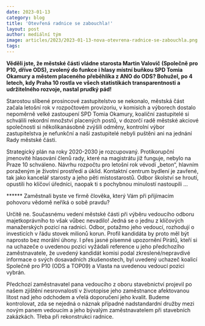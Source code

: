 ```yaml
---
date: 2023-01-13
category: blog
title: 'Otevřená radnice se zabouchla!'
layout: post
author: mediální tým
image: articles/2023/2023-01-13-nova-otevrena-radnice-se-zabouchla.png
tags:
---
```


**Věděli jste, že městské části vládne starosta Martin Valovič (Společně pro P10, dříve ODS), zvolený do funkce i hlasy místní buňkou SPD Tomia Okamury a městem placeného přeběhlíka z ANO do ODS? Bohužel, po 4 letech, kdy Praha 10 rostla ve všech statistikách transparentnosti a udržitelného rozvoje, nastal prudký pád!**

Starostou slíbené prosincové zastupitelstvo se nekonalo, městská část začala letošní rok v rozpočtovém provizoriu, v komisích a výborech dostalo nepoměrně velké zastoupení SPD Tomia Okamury, koaliční zastupitelé si schválili rekordní množství placených postů, v dozorčí radě městské akciové společnosti si několikanásobně zvýšili odměny, kontrolní výbor zastupitelstva je nefunkční a naši zastupitelé nebyli puštěni ani na jednání Rady městské části.

Strategický plán na roky 2020-2030 je rozcupovaný. Protikorupční jmenovité hlasování členů rady, které na magistrátu již funguje, nebylo na Praze 10 schváleno. Návrhu rozpočtu pro letošní rok vévodí „beton“, hlavním poraženým je životní prostředí a úklid. Kontaktní centrum bydlení je zavřené, tak jako kancelář starosty a jeho pěti místostarostů. Odbor školství se hroutí, opustili ho klíčoví úředníci, naopak ti s pochybnou minulostí nastoupili …

****** Zaměstnali byste ve firmě člověka, který Vám při přijímacím pohovoru vědomě neříká o sobě pravdu?

Určitě ne. Současnému vedení městské části při výběru vedoucího odboru majetkoprávního to však vůbec nevadilo! Jedná se o jednu z klíčových manažerských pozicí na radnici. Odbor, potažmo jeho vedoucí, rozhodují o investicích v řádu stovek milionů korun. Profil kandidáta by proto měl být naprosto bez morální úhony. I přes jasné písemné upozornění Pirátů, kteří si na uchazeče o uvedenou pozici vyžádali reference u jeho předchozího zaměstnavatele, že uvedený kandidát komisi podal zkreslené/nepravdivé informace o svých dosavadních zkušenostech, byl uvedený uchazeč koalicí Společně pro P10 (ODS a TOP09) a Vlasta na uvedenou vedoucí pozici vybrán.

Předchozí zaměstnavatel pana vedoucího z oboru stavebnictví projevil po našem zjištění nesrovnalostí v životopise jeho zaměstnance afektovanou lítost nad jeho odchodem a vřelá doporučení jeho kvalit. Budeme kontrolovat, zda se nejedná o náznak případné nadstandardní družby mezi novým panem vedoucím a jeho bývalým zaměstnavatelem při stavebních zakázkách. Třeba při rekonstrukci radnice.

